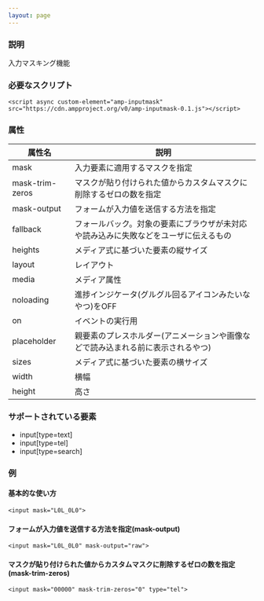 ```yaml
---
layout: page
---
```


### 説明

入力マスキング機能

### 必要なスクリプト

    <script async custom-element="amp-inputmask" src="https://cdn.ampproject.org/v0/amp-inputmask-0.1.js"></script>

### 属性

| 属性名          | 説明                                                   |
|-----------------|--------------------------------------------------------|
| mask            | 入力要素に適用するマスクを指定                                |
| mask-trim-zeros | マスクが貼り付けられた値からカスタムマスクに削除するゼロの数を指定              |
| mask-output     | フォームが入力値を送信する方法を指定                            |
| fallback        | フォールバック。対象の要素にブラウザが未対応や読み込みに失敗などをユーザに伝えるもの |
| heights         | メディア式に基づいた要素の縦サイズ                                 |
| layout          | レイアウト                                                  |
| media           | メディア属性                                               |
| noloading       | 進捗インジケータ(グルグル回るアイコンみたいなやつ)をOFF                      |
| on              | イベントの実行用                                            |
| placeholder     | 親要素のプレスホルダー(アニメーションや画像などで読み込まれる前に表示されるやつ)    |
| sizes           | メディア式に基づいた要素の横サイズ                                 |
| width           | 横幅                                                   |
| height          | 高さ                                                    |

### サポートされている要素

- input\[type=text\]
- input\[type=tel\]
- input\[type=search\]

### 例

#### 基本的な使い方

    <input mask="L0L_0L0">

#### フォームが入力値を送信する方法を指定(mask-output)

    <input mask="L0L_0L0" mask-output="raw">

#### マスクが貼り付けられた値からカスタムマスクに削除するゼロの数を指定(mask-trim-zeros)

    <input mask="00000" mask-trim-zeros="0" type="tel">
